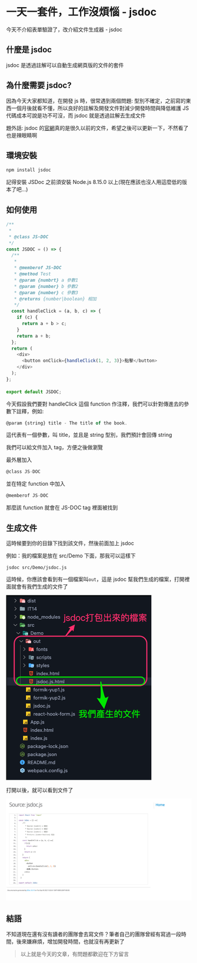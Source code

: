 # 一天一套件，工作沒煩惱 - jsdoc

今天不介紹表單驗證了，改介紹文件生成器 - jsdoc

## 什麼是 jsdoc

jsdoc 是透過註解可以自動生成網頁版的文件的套件

## 為什麼需要 jsdoc?

因為今天大家都知道，在開發 js 時，很常遇到兩個問題: 型別不確定，之前寫的東西一個月後就看不懂，所以良好的註解及開發文件對減少開發時間與降低維護 JS 代碼成本可說是功不可沒，而 jsdoc 就是透過註解去生成文件

題外話: jsdoc 的[官網](https://jsdoc.app/)真的是很久以前的文件，希望之後可以更新一下，不然看了也是辣眼睛啊

## 環境安裝

```js
npm install jsdoc
```

記得安裝 JSDoc 之前須安裝 Node.js 8.15.0 以上(現在應該也沒人用這麼低的版本了吧...)

## 如何使用

```js
/**
 *
 * @class JS-DOC
 */
const JSDOC = () => {
  /**
   *
   * @memberof JS-DOC
   * @method Test
   * @param {numbrt} a 參數1
   * @param {number} b 參數2
   * @param {number} c 參數3
   * @returns {number|boolean} 相加
   */
  const handleClick = (a, b, c) => {
    if (c) {
      return a + b > c;
    }
    return a + b;
  };
  return (
    <div>
      <button onClick={handleClick(1, 2, 3)}>點擊</button>
    </div>
  );
};

export default JSDOC;
```

今天假設我們要對 handleClick 這個 function 作注釋，我們可以針對傳進去的參數下註釋，例如:

```js
@param {string} title - The title of the book.
```

這代表有一個參數，叫 title，並且是 string 型別，我們預計會回傳 string

我們可以給文件加入 tag，方便之後做瀏覽

最外層加入

```js
@class JS-DOC
```

並在特定 function 中加入

```js
@memberof JS-DOC
```

那麼該 function 就會在 JS-DOC tag 裡面被找到

## 生成文件

這時候要到你的目錄下找到該文件，然後前面加上 jsdoc

例如：我的檔案是放在 src/Demo 下面，那我可以這樣下

```
jsdoc src/Demo/jsdoc.js
```

這時候，你應該會看到有一個檔案叫`out`，這是 jsdoc 幫我們生成的檔案，打開裡面就會有我們生成的文件了

![jsdoc](./image/jsdoc/jsdoc.png)

打開以後，就可以看到文件了

![doc](./image/jsdoc/doc.png)

## 結語

不知道現在還有沒有讀者的團隊會去寫文件？筆者自己的團隊曾經有寫過一段時間，後來嫌麻煩，增加開發時間，也就沒有再更新了

> 以上就是今天的文章，有問題都歡迎在下方留言

